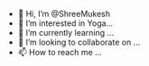- 👋 Hi, I’m @ShreeMukesh
- 👀 I’m interested in Yoga...
- 🌱 I’m currently learning ...
- 💞️ I’m looking to collaborate on ...
- 📫 How to reach me ...

<!---
ShreeMukesh/ShreeMukesh is a ✨ special ✨ repository because its `README.md` (this file) appears on your GitHub profile.
You can click the Preview link to take a look at your changes.
--->
